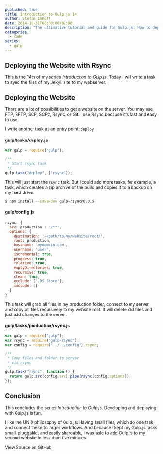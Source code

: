 ```yaml
---
published: true
title: Introduction to Gulp.js 14
author: Stefan Imhoff
date: 2014-10-31T08:00:00+02:00
description: "The ultimative tutorial and guide for Gulp.js: How to deploy your website with rsync to your server."
categories:
  - code
series:
  - gulp
---
```


## Deploying the Website with Rsync

This is the 14th of my series _Introduction to Gulp.js_. Today I will write a task to sync the files of my Jekyll site to my webserver.

## Deploying the Website

There are a lot of possibilities to get a website on the server. You may use FTP, SFTP, SCP, SCP2, Rsync, or Git. I use Rsync because it’s fast and easy to use.

I write another task as an entry point: `deploy`

#### gulp/tasks/deploy.js

```javascript
var gulp = require("gulp");

/**
 * Start rsync task
 */
gulp.task("deploy", ["rsync"]);
```

This will just start the `rsync` task. But I could add more tasks, for example, a task, which creates a zip archive of the build and copies it to a backup on my hard drive.

```bash
$ npm install --save-dev gulp-rsync@0.0.5
```

#### gulp/config.js

```javascript
rsync: {
  src: production + '/**',
  options: {
    destination: '~/path/to/my/website/root/',
    root: production,
    hostname: 'mydomain.com',
    username: 'user',
    incremental: true,
    progress: true,
    relative: true,
    emptyDirectories: true,
    recursive: true,
    clean: true,
    exclude: ['.DS_Store'],
    include: []
  }
}
```

This task will grab all files in my production folder, connect to my server, and copy all files recursively to my website root. It will delete old files and just add changes to the server.

#### gulp/tasks/production/rsync.js

```javascript
var gulp = require("gulp");
var rsync = require("gulp-rsync");
var config = require("../../config").rsync;

/**
 * Copy files and folder to server
 * via rsync
 */
gulp.task("rsync", function () {
  return gulp.src(config.src).pipe(rsync(config.options));
});
```

## Conclusion

This concludes the series _Introduction to Gulp.js_. Developing and deploying with Gulp.js is fun.

I like the UNIX philosophy of Gulp.js: Having small files, which do one task and connect these to larger workflows. And because I kept my Gulp.js tasks small, pluggable, and easily shareable, I was able to add Gulp.js to my second website in less than five minutes.

<MoreLink href="https://github.com/kogakure/gulp-tutorial">
  View Source on GitHub
</MoreLink>

